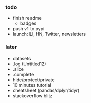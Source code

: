 ### todo

- finish readme
    - badges
- push v1 to pypi
- launch: LI, HN, Twitter, newsletters

### later

- datasets
- .log (Untitled12)
- .slice
- .complete
- hide/protect/private
- 10 minutes tutorial
- cheatsheet (pandas/dplyr/tidyr)
- stackoverflow blitz